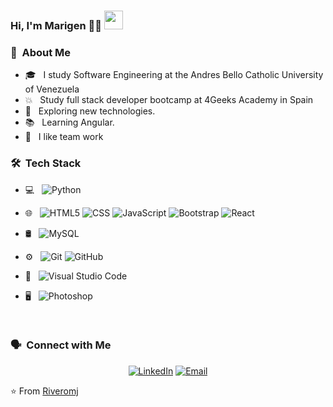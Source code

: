 ### Hi, I'm Marigen 👩‍💻 <img src="https://raw.githubusercontent.com/iampavangandhi/iampavangandhi/master/gifs/Hi.gif" width="30px">
 

<h3> 💬 &nbsp;About Me </h3>

- 🎓 &nbsp; I study Software Engineering at the Andres Bello Catholic University of Venezuela
- 💥 &nbsp; Study full stack developer bootcamp at 4Geeks Academy in Spain
- 👀 &nbsp; Exploring new technologies.
- 📚 &nbsp; Learning Angular.
- 🤝 &nbsp; I like team work

<h3> 🛠 &nbsp;Tech Stack</h3>

- 💻 &nbsp;
  ![Python](https://img.shields.io/badge/-Python-333333?style=flat&logo=python)

- 🌐 &nbsp;
  ![HTML5](https://img.shields.io/badge/-HTML5-333333?style=flat&logo=HTML5)
  ![CSS](https://img.shields.io/badge/-CSS-333333?style=flat&logo=CSS3&logoColor=1572B6)
  ![JavaScript](https://img.shields.io/badge/-JavaScript-333333?style=flat&logo=javascript)
  ![Bootstrap](https://img.shields.io/badge/-Bootstrap-333333?style=flat&logo=bootstrap&logoColor=563D7C)
  ![React](https://img.shields.io/badge/-React-333333?style=flat&logo=react)
- 🛢 &nbsp;
  ![MySQL](https://img.shields.io/badge/-MySQL-333333?style=flat&logo=mysql)
- ⚙️ &nbsp;
  ![Git](https://img.shields.io/badge/-Git-333333?style=flat&logo=git)
  ![GitHub](https://img.shields.io/badge/-GitHub-333333?style=flat&logo=github)
- 🔧 &nbsp;
  ![Visual Studio Code](https://img.shields.io/badge/-Visual%20Studio%20Code-333333?style=flat&logo=visual-studio-code&logoColor=007ACC)
- 🖥 &nbsp;
  ![Photoshop](https://img.shields.io/badge/-Photoshop-333333?style=flat&logo=adobe-photoshop)
<br/>

<h3> 🗣️ &nbsp;Connect with Me </h3>

<p align="center">
<a href="https://www.linkedin.com/in/riveromj/"><img alt="LinkedIn" src="https://img.shields.io/badge/LinkedIn-Marigen%20Rivero%20Mirabal-blue?style=flat-square&logo=linkedin"></a>
<a href="mailto:marigen@gmail.com"><img alt="Email" src="https://img.shields.io/badge/Email-marigen@gmail.com-blue?style=flat-square&logo=gmail"></a>
</p>

⭐️ From [Riveromj](https://github.com/riveromj)

<!--
**riveromj/riveromj** is a ✨ _special_ ✨ repository because its `README.md` (this file) appears on your GitHub profile.

-->
